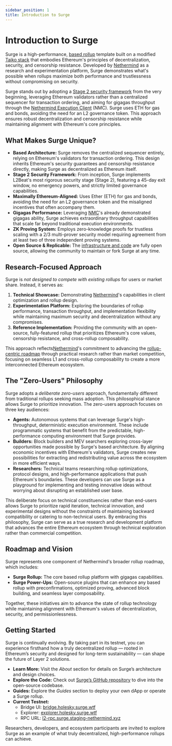 ```yaml
---
sidebar_position: 1
title: Introduction to Surge
---
```


# Introduction to Surge

Surge is a high-performance, [based rollup](https://ethresear.ch/t/based-rollups-superpowers-from-l1-sequencing/15016) template built on a modified [Taiko stack](https://taiko.xyz/) that embodies Ethereum's principles of decentralization, security, and censorship resistance. Developed by [Nethermind](https://nethermind.io) as a research and experimentation platform, Surge demonstrates what's possible when rollups maximize both performance and trustlessness without compromising on security.

Surge stands out by adopting a [Stage 2 security framework](https://medium.com/l2beat/introducing-stages-a-framework-to-evaluate-rollups-maturity-d290bb22befe#:~:text=Stage%202%20%E2%80%94%20No,from%20governance%20attacks.) from the very beginning, leveraging Ethereum validators rather than a centralized sequencer for transaction ordering, and aiming for gigagas throughput through the [Nethermind Execution Client](https://github.com/NethermindEth/nethermind) (NMC). Surge uses ETH for gas and bonds, avoiding the need for an L2 governance token. This approach ensures robust decentralization and censorship resistance while maintaining alignment with Ethereum's core principles.

## What Makes Surge Unique?

- **Based Architecture:** Surge removes the centralized sequencer entirely, relying on Ethereum's validators for transaction ordering. This design inherits Ethereum's security guarantees and censorship resistance directly, making Surge as decentralized as Ethereum itself.
- **Stage 2 Security Framework:** From inception, Surge implements L2Beat's most rigorous security stage (Stage 2), featuring a 45-day exit window, no emergency powers, and strictly limited governance capabilities.
- **Maximally Ethereum-Aligned:** Uses Ether (ETH) for gas and bonds, avoiding the need for an L2 governance token and the misaligned incentives that often accompany them.
- **Gigagas Performance:** Leveraging [NMC](https://github.com/NethermindEth/nethermind/releases/tag/1.30.0)'s already demonstrated gigagas ability, Surge achieves extraordinary throughput capabilities that scale far beyond traditional execution environments.
- **ZK Proving System:** Employs zero-knowledge proofs for trustless scaling with a 2/3 multi-prover security model requiring agreement from at least two of three independent proving systems.
- **Open Source & Replicable:** The [infrastructure and code](https://github.com/NethermindEth/surge) are fully open source, allowing the community to maintain or fork Surge at any time.

## Research-Focused Approach
Surge is *not designed to compete with existing rollups* for users or market share. Instead, it serves as:

1. **Technical Showcase:** Demonstrating [Nethermind](https://www.nethermind.io/)'s capabilities in client optimization and rollup design.
2. **Experimentation Platform:** Exploring the boundaries of rollup performance, transaction throughput, and implementation flexibility while maintaining maximum security and decentralization without any compromises.
3. **Reference Implementation:** Providing the community with an open-source, fully-featured rollup that prioritizes Ethereum's core values, censorship resistance, and cross-rollup composability.

This approach reflects[Nethermind](https://www.nethermind.io/)'s commitment to advancing the [rollup-centric roadmap](https://vitalik.eth.limo/general/2024/10/17/futures2.html) through practical research rather than market competition, focusing on seamless L1 and cross-rollup composability to create a more interconnected Ethereum ecosystem.

## The "Zero-Users" Philosophy
Surge adopts a *deliberate zero-users* approach, fundamentally different from traditional rollups seeking mass adoption. This philosophical stance allows Surge to prioritize innovation. The zero-users approach focuses on three key audiences:

- **Agents:** Autonomous systems that can leverage Surge's high-throughput, deterministic execution environment. These include programmatic systems that benefit from the predictable, high-performance computing environment that Surge provides.
- **Builders:** Block builders and MEV searchers exploring cross-layer opportunities made possible by Surge's based architecture. By aligning economic incentives with Ethereum's validators, Surge creates new possibilities for extracting and redistributing value across the ecosystem in more efficient ways.
- **Researchers:** Technical teams researching rollup optimizations, protocol designs, and high-performance applications that push Ethereum's boundaries. These developers can use Surge as a playground for implementing and testing innovative ideas without worrying about disrupting an established user base.

This deliberate focus on technical constituencies rather than end-users allows Surge to prioritize rapid iteration, technical innovation, and experimental designs without the constraints of maintaining backward compatibility or catering to non-technical users. By embracing this philosophy, Surge can serve as a true research and development platform that advances the entire Ethereum ecosystem through technical exploration rather than commercial competition.

## Roadmap and Vision
Surge represents one component of Nethermind's broader rollup roadmap, which includes:

- **Surge Rollup:** The core based rollup platform with gigagas capabilities.
- **Surge Power-Ups:** Open-source plugins that can enhance any based rollup with preconfirmations, optimized proving, advanced block building, and seamless layer composability.

Together, these initiatives aim to advance the state of rollup technology while maintaining alignment with Ethereum's values of decentralization, security, and permissionlessness.
## Getting Started
Surge is continually evolving. By taking part in its testnet, you can experience firsthand how a truly decentralized rollup — rooted in Ethereum’s security and designed for long-term sustainability — can shape the future of Layer 2 solutions.

- **Learn More:** Visit the *About* section for details on Surge’s architecture and design choices.
- **Explore the Code:** Check out [Surge’s GitHub repository](https://github.com/NethermindEth/surge) to dive into the open-source codebase.
- **Guides:** Explore the *Guides* section to deploy your own dApp or operate a Surge rollup.
- **Current Testnet:**
  - Bridge UI: [bridge.holesky.surge.wtf](https://bridge.holesky.surge.wtf/)
  - Explorer: [explorer.holesky.surge.wtf](https://explorer.holesky.surge.wtf/)
  - RPC URL: [l2-rpc.surge.staging-nethermind.xyz](https://l2-rpc.surge.staging-nethermind.xyz/)

Researchers, developers, and ecosystem participants are invited to explore Surge as an example of what truly decentralized, high-performance rollups can achieve.